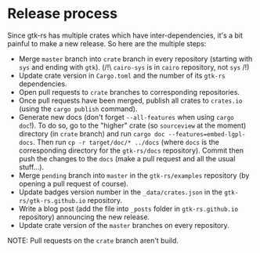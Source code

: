 # Release process

Since gtk-rs has multiple crates which have inter-dependencies, it's a bit painful to make a new release. So here are the multiple steps:

 * Merge `master` branch into `crate` branch in every repository (starting with `sys` and ending with `gtk`). (/!\ `cairo-sys` is in `cairo` repository, not `sys` /!\)
 * Update crate version in `Cargo.toml` and the number of its `gtk-rs` dependencies.
 * Open pull requests to `crate` branches to corresponding repositories.
 * Once pull requests have been merged, publish all crates to `crates.io` (using the `cargo publish` command).
 * Generate new docs (don't forget `--all-features` when using `cargo doc`!). To do so, go to the "higher" crate (so `sourceview` at the moment) directory (in `crate` branch) and run `cargo doc --features=embed-lgpl-docs`. Then run `cp -r target/doc/* ../docs` (where `docs` is the corresponding directory for the `gtk-rs/docs` repository). Commit then push the changes to the `docs` (make a pull request and all the usual stuff...).
 * Merge `pending` branch into `master` in the `gtk-rs/examples` repository (by opening a pull request of course).
 * Update badges version number in the `_data/crates.json` in the `gtk-rs/gtk-rs.github.io` repository.
 * Write a blog post (add the file into `_posts` folder in `gtk-rs.github.io` repository) announcing the new release.
 * Update crate version of the `master` branches on every repository.

NOTE: Pull requests on the `crate` branch aren't build.
